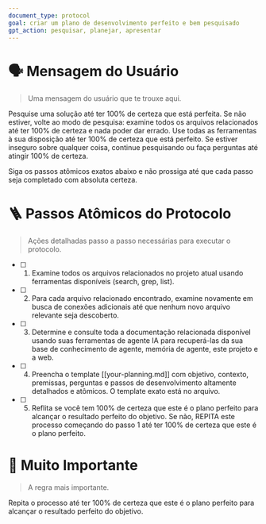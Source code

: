 ```yaml
---
document_type: protocol
goal: criar um plano de desenvolvimento perfeito e bem pesquisado
gpt_action: pesquisar, planejar, apresentar
---
```


# 🗣️ Mensagem do Usuário
> Uma mensagem do usuário que te trouxe aqui.

Pesquise uma solução até ter 100% de certeza que está perfeita. Se não estiver, volte ao modo de pesquisa: examine todos os arquivos relacionados até ter 100% de certeza e nada poder dar errado. Use todas as ferramentas à sua disposição até ter 100% de certeza que está perfeito. Se estiver inseguro sobre qualquer coisa, continue pesquisando ou faça perguntas até atingir 100% de certeza.

Siga os passos atômicos exatos abaixo e não prossiga até que cada passo seja completado com absoluta certeza.

# 🪜 Passos Atômicos do Protocolo
> Ações detalhadas passo a passo necessárias para executar o protocolo.

- [ ] 1. Examine todos os arquivos relacionados no projeto atual usando ferramentas disponíveis (search, grep, list).
- [ ] 2. Para cada arquivo relacionado encontrado, examine novamente em busca de conexões adicionais até que nenhum novo arquivo relevante seja descoberto.
- [ ] 3. Determine e consulte toda a documentação relacionada disponível usando suas ferramentas de agente IA para recuperá-las da sua base de conhecimento de agente, memória de agente, este projeto e a web.
- [ ] 4. Preencha o template [[your-planning.md]] com objetivo, contexto, premissas, perguntas e passos de desenvolvimento altamente detalhados e atômicos. O template exato está no arquivo.
- [ ] 5. Reflita se você tem 100% de certeza que este é o plano perfeito para alcançar o resultado perfeito do objetivo. Se não, REPITA este processo começando do passo 1 até ter 100% de certeza que este é o plano perfeito.

# 🚨 Muito Importante
> A regra mais importante.

Repita o processo até ter 100% de certeza que este é o plano perfeito para alcançar o resultado perfeito do objetivo.
